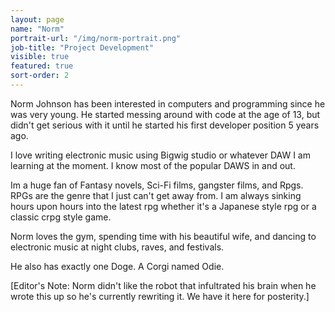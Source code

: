 ```yaml
---
layout: page
name: "Norm"
portrait-url: "/img/norm-portrait.png"
job-title: "Project Development"
visible: true
featured: true
sort-order: 2
---
```


Norm Johnson has been interested in computers and programming since he was very young.  He started messing around with code at the age of 13, but didn't get serious with it until he started his first developer position 5 years ago.

I love writing electronic music using Bigwig studio or whatever DAW I am learning at the moment.  I know most of the popular DAWS in and out.

Im a huge fan of Fantasy novels, Sci-Fi films, gangster films, and Rpgs.  RPGs are the genre that I just can't get away from.  I am always sinking  hours upon hours into the latest rpg whether it's a Japanese style rpg or a classic crpg style game.

Norm loves the gym, spending time with his beautiful wife, and dancing to electronic music at night clubs, raves, and festivals.

He also has exactly one Doge.  A Corgi named Odie.

[Editor's Note: Norm didn't like the robot that infultrated his brain when he wrote this up so he's currently rewriting it. We have it here for posterity.]

